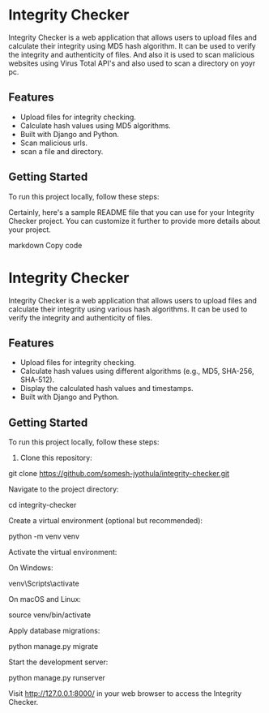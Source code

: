 # Integrity Checker

Integrity Checker is a web application that allows users to upload files and calculate their integrity using MD5 hash algorithm. It can be used to verify the integrity and authenticity of files.
And also it is used to scan malicious websites using Virus Total API's and also used to scan a directory on yoyr pc.


## Features

- Upload files for integrity checking.
- Calculate hash values using MD5 algorithms.
- Built with Django and Python.
- Scan malicious urls.
- scan a file and directory.  

## Getting Started

To run this project locally, follow these steps:


Certainly, here's a sample README file that you can use for your Integrity Checker project. You can customize it further to provide more details about your project.

markdown
Copy code
# Integrity Checker

Integrity Checker is a web application that allows users to upload files and calculate their integrity using various hash algorithms. It can be used to verify the integrity and authenticity of files.

## Features

- Upload files for integrity checking.
- Calculate hash values using different algorithms (e.g., MD5, SHA-256, SHA-512).
- Display the calculated hash values and timestamps.
- Built with Django and Python.

## Getting Started

To run this project locally, follow these steps:

1. Clone this repository:

git clone https://github.com/somesh-jyothula/integrity-checker.git

Navigate to the project directory:


cd integrity-checker

Create a virtual environment (optional but recommended):

python -m venv venv

Activate the virtual environment:

On Windows:

venv\Scripts\activate

On macOS and Linux:

source venv/bin/activate


Apply database migrations:

python manage.py migrate


Start the development server:


python manage.py runserver


Visit http://127.0.0.1:8000/ in your web browser to access the Integrity Checker.

